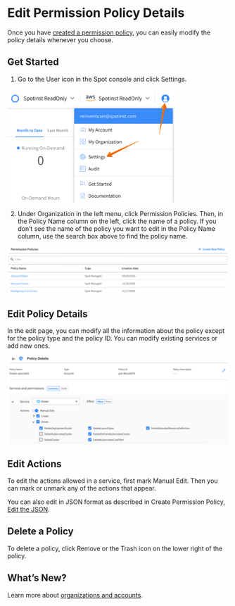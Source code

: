 <meta name="robots" content="noindex">

# Edit Permission Policy Details

Once you have [created a permission policy](administration/policies/create-new-policy), you can easily modify the policy details whenever you choose.

## Get Started

1. Go to the User icon in the Spot console and click Settings.

<img src="/administration/_media/create-new-user-01.png" width="381" height="258" />

2. Under Organization in the left menu, click Permission Policies. Then, in the Policy Name column on the left, click the name of a policy. If you don’t see the name of the policy you want to edit in the Policy Name column, use the search box above to find the policy name.

<img src="/administration/_media/edit-policy-01.png" />

## Edit Policy Details
In the edit page, you can modify all the information about the policy except for the policy type and the policy ID. You can modify existing services or add new ones.

<img src="/administration/_media/edit-policy-02.png" />

## Edit Actions

To edit the actions allowed in a service, first mark Manual Edit. Then you can mark or unmark any of the actions that appear.

You can also edit in JSON format as described in Create Permission Policy, [Edit the JSON](administration/policies/create-new-policy?id=edit-the-json).

## Delete a Policy

To delete a policy, click Remove or the Trash icon on the lower right of the policy.

## What’s New?

Learn more about [organizations and accounts](administration/organizations/).
